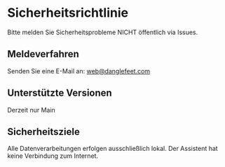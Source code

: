 # Sicherheitsrichtlinie

Bitte melden Sie Sicherheitsprobleme NICHT öffentlich via Issues.

## Meldeverfahren
Senden Sie eine E-Mail an: web@danglefeet.com

## Unterstützte Versionen
Derzeit nur Main

## Sicherheitsziele
Alle Datenverarbeitungen erfolgen ausschließlich lokal. Der Assistent hat keine Verbindung zum Internet.
